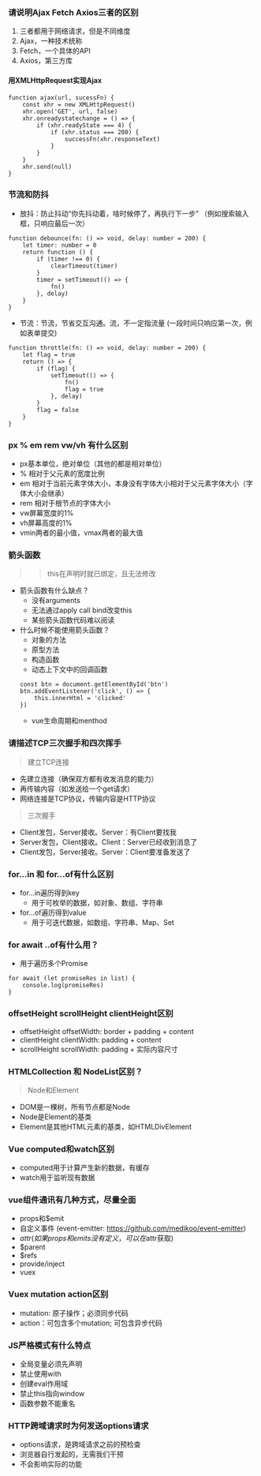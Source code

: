 ### 请说明Ajax Fetch Axios三者的区别
1. 三者都用于网络请求，但是不同维度  
2. Ajax，一种技术统称   
3. Fetch，一个具体的API   
4. Axios，第三方库

#### 用XMLHttpRequest实现Ajax
```
function ajax(url, sucessFn) {
    const xhr = new XMLHttpRequest()
    xhr.open('GET', url, false)
    xhr.onreadystatechange = () => {
        if (xhr.readyState === 4) {
            if (xhr.status === 200) {
                successFn(xhr.responseText)
            }
        }
    }
    xhr.send(null)
}
```

### 节流和防抖
- 放抖：防止抖动“你先抖动着，啥时候停了，再执行下一步” （例如搜索输入框，只响应最后一次）
```
function debounce(fn: () => void, delay: number = 200) {
    let timer: number = 0
    return function () {
        if (timer !== 0) {
            clearTimeout(timer)
        }
        timer = setTimeout(() => {
            fn()
        }, delay)
    }
}
```
- 节流：节流，节省交互沟通。流，不一定指流量 (一段时间只响应第一次，例如表单提交)
```
function throttle(fn: () => void, delay: number = 200) {
    let flag = true
    return () => {
        if (flag) {
            setTimeout(() => {
                fn()
                flag = true
            }, delay)
        }
        flag = false
    }
}
``` 

### px % em rem vw/vh 有什么区别
- px基本单位，绝对单位（其他的都是相对单位）
- % 相对于父元素的宽度比例
- em 相对于当前元素字体大小，本身没有字体大小相对于父元素字体大小（字体大小会继承）
- rem 相对于根节点的字体大小
- vw屏幕宽度的1%
- vh屏幕高度的1%
- vmin两者的最小值，vmax两者的最大值

### 箭头函数
>> this在声明时就已绑定，且无法修改
+ 箭头函数有什么缺点？
    + 没有arguments
    + 无法通过apply call bind改变this
    + 某些箭头函数代码难以阅读
+ 什么时候不能使用箭头函数？
    + 对象的方法
    + 原型方法
    + 构造函数
    + 动态上下文中的回调函数
    ```
    const btn = document.getElementById('btn')
    btn.addEventListener('click', () => {
        this.innerHtml = 'clicked'
    })
    ```
    + vue生命周期和menthod

### 请描述TCP三次握手和四次挥手
> 建立TCP连接
- 先建立连接（确保双方都有收发消息的能力）
- 再传输内容（如发送给一个get请求）
- 网络连接是TCP协议，传输内容是HTTP协议

> 三次握手
- Client发包，Server接收。Server：有Client要找我
- Server发包，Client接收。Client：Server已经收到消息了
- Client发包，Server接收。Server：Client要准备发送了

### for...in 和 for...of有什么区别
- for...in遍历得到key
    - 用于可枚举的数据，如对象、数组、字符串
- for...of遍历得到value
    - 用于可迭代数据，如数组、字符串、Map、Set

### for await ..of有什么用？
- 用于遍历多个Promise
```
for await (let promiseRes in list) {
    console.log(promiseRes)
}
```

### offsetHeight scrollHeight clientHeight区别
- offsetHeight offsetWidth: border + padding + content
- clientHeight clientWidth: padding + content
- scrollHeight scrollWidth: padding + 实际内容尺寸

### HTMLCollection 和 NodeList区别？
>Node和Element
- DOM是一棵树，所有节点都是Node
- Node是Element的基类
- Element是其他HTML元素的基类，如HTMLDivElement

### Vue computed和watch区别
- computed用于计算产生新的数据，有缓存
- watch用于监听现有数据

### vue组件通讯有几种方式，尽量全面
- props和$emit
- 自定义事件 (event-emitter: https://github.com/medikoo/event-emitter)
- $attr (如果props和emits没有定义，可以在$attr获取)
- $parent
- $refs
- provide/inject
- vuex

### Vuex mutation action区别
- mutation: 原子操作；必须同步代码
- action：可包含多个mutation; 可包含异步代码

### JS严格模式有什么特点
- 全局变量必须先声明
- 禁止使用with
- 创建eval作用域
- 禁止this指向window
- 函数参数不能重名

### HTTP跨域请求时为何发送options请求
- options请求，是跨域请求之前的预检查
- 浏览器自行发起的，无需我们干预
- 不会影响实际的功能
